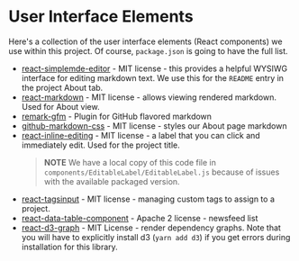 # User Interface Elements

Here's a collection of the user interface elements (React components) we use within this project. Of course, `package.json` is going to have the full list.

- [react-simplemde-editor](https://github.com/RIP21/react-simplemde-editor) - MIT license - this provides a helpful WYSIWG interface for editing markdown text. We use this for the `README` entry in the project About tab.
- [react-markdown](https://github.com/remarkjs/react-markdown) - MIT license - allows viewing rendered markdown. Used for About view.
- [remark-gfm](https://github.com/remarkjs/remark-gfm) - Plugin for GitHub flavored markdown
- [github-markdown-css](https://github.com/sindresorhus/github-markdown-css) - MIT license - styles our About page markdown
- [react-inline-editing](https://github.com/bfischer/react-inline-editing) - MIT license - a label that you can click and immediately edit. Used for the project title.
  > **NOTE** We have a local copy of this code file in `components/EditableLabel/EditableLabel.js` because of issues with the available packaged version.
- [react-tagsinput](https://github.com/olahol/react-tagsinput) - MIT license - managing custom tags to assign to a project.
- [react-data-table-component](https://github.com/jbetancur/react-data-table-component) - Apache 2 license - newsfeed list
- [react-d3-graph](https://github.com/danielcaldas/react-d3-graph) - MIT License - render dependency graphs. Note that you will have to explicitly install d3 (`yarn add d3`) if you get errors during installation for this library.
